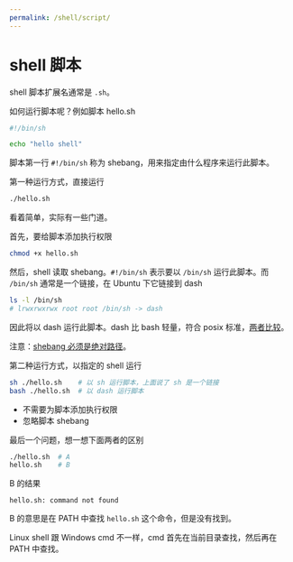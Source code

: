 ```yaml
---
permalink: /shell/script/
---
```


# shell 脚本

shell 脚本扩展名通常是 `.sh`。

如何运行脚本呢？例如脚本 hello.sh

```sh
#!/bin/sh

echo "hello shell"
```

脚本第一行 `#!/bin/sh` 称为 shebang，用来指定由什么程序来运行此脚本。

第一种运行方式，直接运行

```sh
./hello.sh
```

看着简单，实际有一些门道。

首先，要给脚本添加执行权限

```sh
chmod +x hello.sh
```

然后，shell 读取 shebang。`#!/bin/sh` 表示要以 `/bin/sh` 运行此脚本。而 `/bin/sh` 通常是一个链接，在 Ubuntu 下它链接到 dash

```sh
ls -l /bin/sh
# lrwxrwxrwx root root /bin/sh -> dash
```

因此将以 dash 运行此脚本。dash 比 bash 轻量，符合 posix 标准，[两者比较](https://wiki.ubuntu.com/DashAsBinSh)。

注意：[shebang 必须是绝对路径](https://unix.stackexchange.com/questions/77512/why-not-use-pathless-shebangs)。

第二种运行方式，以指定的 shell 运行

```sh
sh ./hello.sh    # 以 sh 运行脚本，上面说了 sh 是一个链接
bash ./hello.sh  # 以 dash 运行脚本
```

- 不需要为脚本添加执行权限
- 忽略脚本 shebang

最后一个问题，想一想下面两者的区别

```sh
./hello.sh  # A
hello.sh    # B
```

B 的结果

```
hello.sh: command not found
```

B 的意思是在 PATH 中查找 `hello.sh` 这个命令，但是没有找到。

Linux shell 跟 Windows cmd 不一样，cmd 首先在当前目录查找，然后再在 PATH 中查找。
